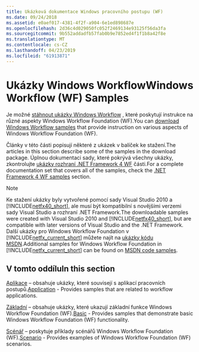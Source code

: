 ```yaml
---
title: Ukázková dokumentace Windows pracovního postupu (WF)
ms.date: 09/24/2018
ms.assetid: e0aef017-4381-4f2f-a904-6e1ed898687e
ms.openlocfilehash: 2d36c4d029050fc052f2469134e93125f56da3fa
ms.sourcegitcommit: 9b552addadfb57fab0b9e7852ed4f1f1b8a42f8e
ms.translationtype: MT
ms.contentlocale: cs-CZ
ms.lasthandoff: 04/23/2019
ms.locfileid: "61913871"
---
```

# <a name="windows-workflow-wf-samples"></a><span data-ttu-id="f327a-102">Ukázky Windows Workflow</span><span class="sxs-lookup"><span data-stu-id="f327a-102">Windows Workflow (WF) Samples</span></span>

<span data-ttu-id="f327a-103">Je možné [stáhnout ukázky Windows Workflow](https://go.microsoft.com/fwlink/?LinkId=150780) , které poskytují instrukce na různé aspekty Windows Workflow Foundation (WF).</span><span class="sxs-lookup"><span data-stu-id="f327a-103">You can [download Windows Workflow samples](https://go.microsoft.com/fwlink/?LinkId=150780) that provide instruction on various aspects of Windows Workflow Foundation (WF).</span></span>

<span data-ttu-id="f327a-104">Články v této části popisují některé z ukázek v balíček ke stažení.</span><span class="sxs-lookup"><span data-stu-id="f327a-104">The articles in this section describe some of the samples in the download package.</span></span> <span data-ttu-id="f327a-105">Úplnou dokumentaci sady, které pokrývá všechny ukázky, zkontrolujte [ukázky rozhraní .NET Framework 4 WF](https://docs.microsoft.com/previous-versions/dotnet/netframework-4.0/dd483375(v%3dvs.100)) části.</span><span class="sxs-lookup"><span data-stu-id="f327a-105">For a complete documentation set that covers all of the samples, check the [.NET Framework 4 WF samples](https://docs.microsoft.com/previous-versions/dotnet/netframework-4.0/dd483375(v%3dvs.100)) section.</span></span>

> [!NOTE]
> <span data-ttu-id="f327a-106">Ke stažení ukázky byly vytvořené pomocí sady Visual Studio 2010 a [!INCLUDE[netfx40_short](../../../../includes/netfx40-short-md.md)], ale musí být kompatibilní s novějšími verzemi sady Visual Studio a rozhraní .NET Framework.</span><span class="sxs-lookup"><span data-stu-id="f327a-106">The downloadable samples were created with Visual Studio 2010 and [!INCLUDE[netfx40_short](../../../../includes/netfx40-short-md.md)], but are compatible with later versions of Visual Studio and the .NET Framework.</span></span> <span data-ttu-id="f327a-107">Další ukázky pro Windows Workflow Foundation v [!INCLUDE[netfx_current_short](../../../../includes/netfx-current-short-md.md)] můžete najít na [ukázky kódu MSDN](https://aka.ms/WF45Samples).</span><span class="sxs-lookup"><span data-stu-id="f327a-107">Additional samples for Windows Workflow Foundation in [!INCLUDE[netfx_current_short](../../../../includes/netfx-current-short-md.md)] can be found on [MSDN code samples](https://aka.ms/WF45Samples).</span></span>

## <a name="in-this-section"></a><span data-ttu-id="f327a-108">V tomto oddílu</span><span class="sxs-lookup"><span data-stu-id="f327a-108">In this section</span></span>

<span data-ttu-id="f327a-109">[Aplikace](application.md) – obsahuje ukázky, které souvisejí s aplikací pracovních postupů.</span><span class="sxs-lookup"><span data-stu-id="f327a-109">[Application](application.md) - Provides samples that are related to workflow applications.</span></span>

<span data-ttu-id="f327a-110">[Základní](basic.md) – obsahuje ukázky, které ukazují základní funkce Windows Workflow Foundation (WF).</span><span class="sxs-lookup"><span data-stu-id="f327a-110">[Basic](basic.md) - Provides samples that demonstrate basic Windows Workflow Foundation (WF) functionality.</span></span>

<span data-ttu-id="f327a-111">[Scénář](scenario.md) – poskytuje příklady scénářů Windows Workflow Foundation (WF).</span><span class="sxs-lookup"><span data-stu-id="f327a-111">[Scenario](scenario.md) - Provides examples of Windows Workflow Foundation (WF) scenarios.</span></span>
